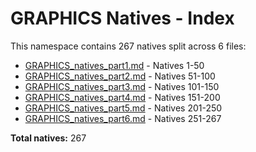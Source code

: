 # GRAPHICS Natives - Index

This namespace contains 267 natives split across 6 files:

- [GRAPHICS_natives_part1.md](GRAPHICS_natives_part1.md) - Natives 1-50
- [GRAPHICS_natives_part2.md](GRAPHICS_natives_part2.md) - Natives 51-100
- [GRAPHICS_natives_part3.md](GRAPHICS_natives_part3.md) - Natives 101-150
- [GRAPHICS_natives_part4.md](GRAPHICS_natives_part4.md) - Natives 151-200
- [GRAPHICS_natives_part5.md](GRAPHICS_natives_part5.md) - Natives 201-250
- [GRAPHICS_natives_part6.md](GRAPHICS_natives_part6.md) - Natives 251-267

**Total natives:** 267
